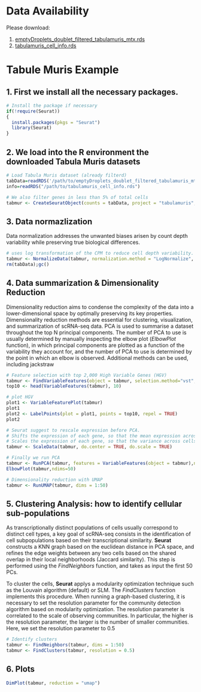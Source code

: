 # Data Availability
Please download:
1. [emptyDroplets_doublet_filtered_tabulamuris_mtx.rds](https://drive.google.com/file/d/1TLYPcawqbtqApGDTXUZuwE9BJDpeUbPX/view?usp=sharing)
2. [tabulamuris_cell_info.rds](https://drive.google.com/file/d/1NjKix8SDCskJw1_IJtGib1IlSDdjfwOY/view?usp=sharing)


# Tabule Muris Example

## 1. First we install all the necessary packages.
```R
# Install the package if necessary
if(!require(Seurat))
{
  install.packages(pkgs = "Seurat")
  library(Seurat)
}
```
## 2. We load into the R environment the downloaded Tabula Muris datasets

```R
# Load Tabula Muris dataset (already filterd)
tabData=readRDS('/path/to/emptyDroplets_doublet_filtered_tabulamuris_mtx.rds')
info=readRDS("/path/to/tabulamuris_cell_info.rds")

# We also filter genes in less than 5% of total cells
tabmur <- CreateSeuratObject(counts = tabData, project = "tabulamuris", min.cells = round(dim(tabData)[2]*5/100), min.features = 0, meta.data=info)
```

## 3. Data normazlization
Data normalization addresses the unwanted biases arisen by count depth variability while preserving true biological differences.

```R
# uses log transformation of the CPM to reduce cell depth variability.
tabmur <- NormalizeData(tabmur, normalization.method = "LogNormalize", scale.factor = 10000)
rm(tabData);gc()
```

## 4. Data summarization & Dimensionality Reduction
Dimensionality reduction aims to condense the complexity of the data into a lower-dimensional space by optimally preserving its key properties. Dimensionality reduction methods are essential for clustering, visualization, and summarization of scRNA-seq data. PCA is used to summarise a dataset throughout the top N principal components. The number of PCA to use is usually determined by manually inspecting the elbow plot (*ElbowPlot* function), in which principal components are plotted as a function of the variability they account for, and the number of PCA to use is determined by the point in which an elbow is observed. Additional methods can be used, including jackstraw 
```R
# Feature selection with top 2,000 High Variable Genes (HGV)
tabmur <- FindVariableFeatures(object = tabmur, selection.method="vst", nfeatures = 2000)
top10 <- head(VariableFeatures(tabmur), 10)

# plot HGV
plot1 <- VariableFeaturePlot(tabmur)
plot1
plot2 <- LabelPoints(plot = plot1, points = top10, repel = TRUE)
plot2

# Seurat suggest to rescale expression before PCA.
# Shifts the expression of each gene, so that the mean expression across cells is 0 setting do.center=TRUE
# Scales the expression of each gene, so that the variance across cells is 1 setting do.scale=TRUE
tabmur <- ScaleData(tabmur, do.center = TRUE, do.scale = TRUE)

# Finally we run PCA
tabmur <- RunPCA(tabmur, features = VariableFeatures(object = tabmur),npcs = 50)
ElbowPlot(tabmur,ndims=50)

# Dimensionality reduction with UMAP 
tabmur <- RunUMAP(tabmur, dims = 1:50)
```


## 5. Clustering Analysis: how to identify cellular sub-populations
As transcriptionally distinct populations of cells usually correspond to distinct cell types, a key goal of scRNA-seq consists in the identification of cell subpopulations based on their transcriptional similarity.
**Seurat** constructs a KNN graph based on the euclidean distance in PCA space, and refines the edge weights between any two cells based on the shared overlap in their local neighborhoods (Jaccard similarity). This step is performed using the *FindNeighbors* function, and takes as input the first 50 PCs.

To cluster the cells, **Seurat** applys a modularity optimization technique such as the Louvain algorithm (default) or SLM. The *FindClusters* function implements this procedure. When running a graph-based clustering, it is necessary to set the resolution parameter for the community detection algorithm based on modularity optimization. The resolution parameter is correlated to the scale of observing communities. In particular, the higher is the resolution parameter, the larger is the number of smaller communities. 
Here, we set the resolution parameter to 0.5

```R
# Identify clusters
tabmur <- FindNeighbors(tabmur, dims = 1:50)
tabmur <- FindClusters(tabmur, resolution = 0.5)
```

## 6. Plots
```R
DimPlot(tabmur, reduction = "umap")
```


